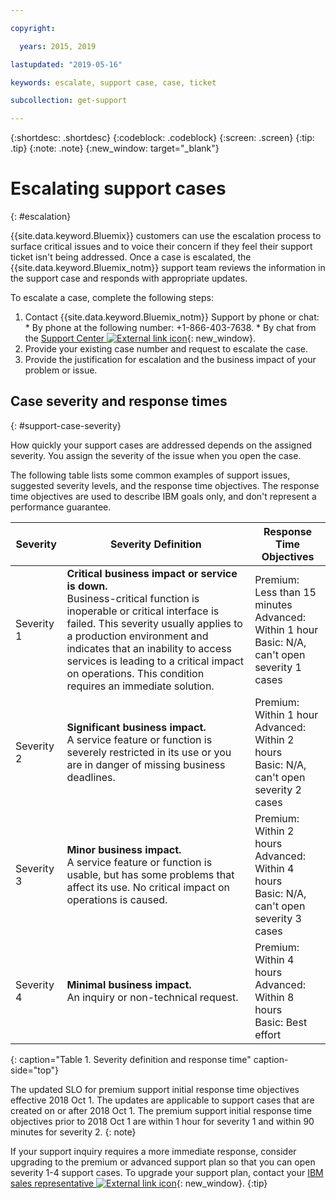 ```yaml
---

copyright:

  years: 2015, 2019

lastupdated: "2019-05-16"

keywords: escalate, support case, case, ticket

subcollection: get-support

---
```



{:shortdesc: .shortdesc}
{:codeblock: .codeblock}
{:screen: .screen}
{:tip: .tip}
{:note: .note}
{:new_window: target="_blank"}


# Escalating support cases
{: #escalation}

{{site.data.keyword.Bluemix}} customers can use the escalation process to surface critical issues and to voice their concern if they feel their support ticket isn't being addressed. Once a case is escalated, the {{site.data.keyword.Bluemix_notm}} support team reviews the information in the support case and responds with appropriate updates.

 To escalate a case, complete the following steps:

  1. Contact {{site.data.keyword.Bluemix_notm}} Support by phone or chat:
    * By phone at the following number: +1-866-403-7638.
    * By chat from the [Support Center ![External link icon](../icons/launch-glyph.svg "External link icon")](https://{DomainName}/unifiedsupport/supportcenter){: new_window}.
  2. Provide your existing case number and request to escalate the case.
  3. Provide the justification for escalation and the business impact of your problem or issue.

## Case severity and response times
{: #support-case-severity}

How quickly your support cases are addressed depends on the assigned severity. You assign the severity of the issue when you open the case.

The following table lists some common examples of support issues, suggested severity levels, and the response time objectives. The response time objectives are used to describe IBM goals only, and don't represent a performance guarantee.

| Severity | Severity Definition | Response Time Objectives |
|-----|------- | ----- |
| Severity 1 | <strong>Critical business impact or service is down.</strong> <br> Business-critical function is inoperable or critical interface is failed. This severity usually applies to a production environment and indicates that an inability to access services is leading to a critical impact on operations. This condition requires an immediate solution. | Premium: Less than 15 minutes <br> Advanced: Within 1 hour <br> Basic: N/A, can't open severity 1 cases |
| Severity 2 | <strong>Significant business impact.</strong> <br> A service feature or function is severely restricted in its use or you are in danger of missing business deadlines. | Premium: Within 1 hour <br> Advanced: Within 2 hours <br> Basic: N/A, can't open severity 2 cases |
| Severity 3 | <strong>Minor business impact.</strong> <br> A service feature or function is usable, but has some problems that affect its use. No critical impact on operations is caused. | Premium: Within 2 hours <br> Advanced: Within 4 hours <br> Basic: N/A, can't open severity 3 cases |
| Severity 4 | <strong>Minimal business impact.</strong> <br> An inquiry or non-technical request. | Premium: Within 4 hours <br> Advanced: Within 8 hours <br> Basic: Best effort |
{: caption="Table 1. Severity definition and response time" caption-side="top"}

The updated SLO for premium support initial response time objectives effective 2018 Oct 1. The updates are applicable to support cases that are created on or after 2018 Oct 1. The premium support initial response time objectives prior to 2018 Oct 1 are within 1 hour for severity 1 and within 90 minutes for severity 2.
{: note}

If your support inquiry requires a more immediate response, consider upgrading to the premium or advanced support plan so that you can open severity 1-4 support cases. To upgrade your support plan, contact your [IBM sales representative ![External link icon](../icons/launch-glyph.svg "External link icon")](https://www.ibm.com/contact/us/en/?lnk=flg-cont-usen){: new_window}.
{:tip}
